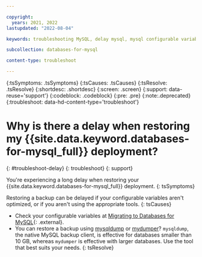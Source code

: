```yaml
---

copyright:
  years: 2021, 2022
lastupdated: "2022-08-04"

keywords: troubleshooting MySQL, delay mysql, mysql configurable variables

subcollection: databases-for-mysql

content-type: troubleshoot

---
```


{:tsSymptoms: .tsSymptoms}
{:tsCauses: .tsCauses}
{:tsResolve: .tsResolve}
{:shortdesc: .shortdesc}
{:screen: .screen}
{:support: data-reuse='support'}
{:codeblock: .codeblock}
{:pre: .pre}
{:note:.deprecated}
{:troubleshoot: data-hd-content-type='troubleshoot'}
 

# Why is there a delay when restoring my {{site.data.keyword.databases-for-mysql_full}} deployment?
{: #troubleshoot-delay}
{: troubleshoot}
{: support}

You're experiencing a long delay when restoring your {{site.data.keyword.databases-for-mysql_full}} deployment.
{: tsSymptoms}

Restoring a backup can be delayed if your configurable variables aren't optimized, or if you aren't using the appropriate tools.
{: tsCauses}

- Check your configurable variables at [Migrating to Databases for MySQL](https://cloud.ibm.com/docs/databases-for-mysql?topic=databases-for-mysql-migrating){: .external}.
- You can restore a backup using [mysqldump](/docs/databases-for-mysql?topic=databases-for-mysql-migrating#migrating-mysqldump) or [mydumper](/docs/databases-for-mysql?topic=databases-for-mysql-migrating#migrating-mydumper)? `mysqldump`, the native MySQL backup client, is effective for databases smaller than 10 GB, whereas `mydumper` is effective with larger databases. Use the tool that best suits your needs.
{: tsResolve}
